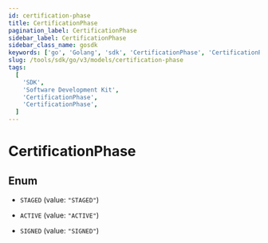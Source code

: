 ```yaml
---
id: certification-phase
title: CertificationPhase
pagination_label: CertificationPhase
sidebar_label: CertificationPhase
sidebar_class_name: gosdk
keywords: ['go', 'Golang', 'sdk', 'CertificationPhase', 'CertificationPhase']
slug: /tools/sdk/go/v3/models/certification-phase
tags:
  [
    'SDK',
    'Software Development Kit',
    'CertificationPhase',
    'CertificationPhase',
  ]
---
```


# CertificationPhase

## Enum

- `STAGED` (value: `"STAGED"`)

- `ACTIVE` (value: `"ACTIVE"`)

- `SIGNED` (value: `"SIGNED"`)
